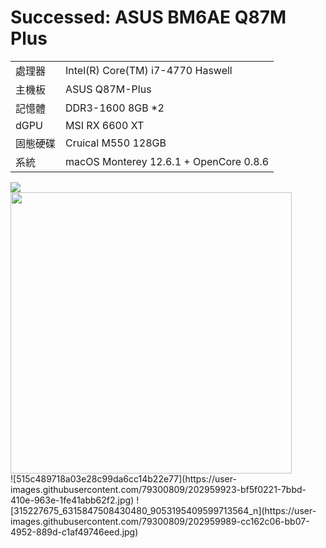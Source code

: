 # Successed: ASUS BM6AE Q87M Plus
<table>
  <tr>
    <td>處理器</td><td>Intel(R) Core(TM) i7-4770 Haswell</td>
  </tr>
  <tr>
    <td>主機板</td><td>ASUS Q87M-Plus</td>
  </tr>
  <tr>  
    <td>記憶體</td><td>DDR3-1600 8GB *2</td>
  </tr>
  <tr>
    <td>dGPU</td><td>MSI RX 6600 XT</td>
  </tr>
  <tr>  
    <td>固態硬碟</td><td>Cruical M550 128GB</td>
  </tr>
  <tr>
    <td>系統</td><td>macOS Monterey 12.6.1 + OpenCore 0.8.6</td>
  </tr>  
</table>
<img src="https://user-images.githubusercontent.com/79300809/202959989-cc162c06-bb07-4952-889d-c1af49746eed.jpg"><br>
<img width="450" src=""><br>
![515c489718a03e28c99da6cc14b22e77](https://user-images.githubusercontent.com/79300809/202959923-bf5f0221-7bbd-410e-963e-1fe41abb62f2.jpg)
![315227675_6315847508430480_9053195409599713564_n](https://user-images.githubusercontent.com/79300809/202959989-cc162c06-bb07-4952-889d-c1af49746eed.jpg)

